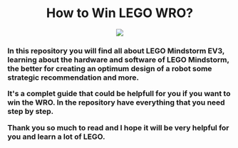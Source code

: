<h1 align="center"> How to Win LEGO WRO? </h1>

<p align="center">
  <img src="https://user-images.githubusercontent.com/101992463/199907406-ceecb12c-6142-494c-9d9b-b181581aee9e.png"/>  
</p>

<h3>In this repository you will find all about LEGO Mindstorm EV3, learning about the hardware and software of LEGO Mindstorm, the better for creating an optimum design of a robot some strategic recommendation and more.

It's a complet guide that could be helpfull for you if you want to win the WRO. In the repository have everything that you need step by step.

Thank you so much to read and I hope it will be very helpful for you and learn a lot of LEGO.</h3>
